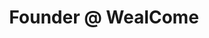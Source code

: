---
i: michael_azerhad

name: Michaël Azerhad
title: Founder @ WealCome
about: 
location: Paris, France
specialities:
    - 
    - 
tech-stack: 

linkedin: https://www.linkedin.com/in/micha%C3%ABl-azerhad-9058a044/
twitter: 
github: 
xing: 
website: 
youtube: 
medium: 
blog: 
---